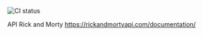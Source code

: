 
![CI status](https://github.com/ThyagOliveira/rick-and-morty/workflows/CI/badge.svg)


API Rick and Morty
https://rickandmortyapi.com/documentation/
